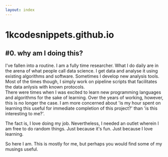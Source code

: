 ```yaml
---
layout: index
---
```


# 1kcodesnippets.github.io

## \#0. why am I doing this?

I've fallen into a routine. I am a fully time researcher. What I do daily are in the arena of what people call data science. I get data and analyse it using existing algorithms and software. Sometimes I develop new analysis tools. Most of the times though, I simply work on pipeline scripts that facilitates the data anlysis with known protocols.  
There were times when I was excited to learn new programming languages and algorithms for the sake of learning. Over the years of working, however, this is no longer the case. I am more concerned about 'is my hour spent on learning this useful for immediate completion of this project?' than 'is this interesting to me?'.  

The fact is, I love doing my job. Nevertheless, I needed an outlet wherein I am free to do random things. Just because it's fun. Just because I love learning.

So here I am. This is mostly for me, but perhaps you would find some of my musings useful.
